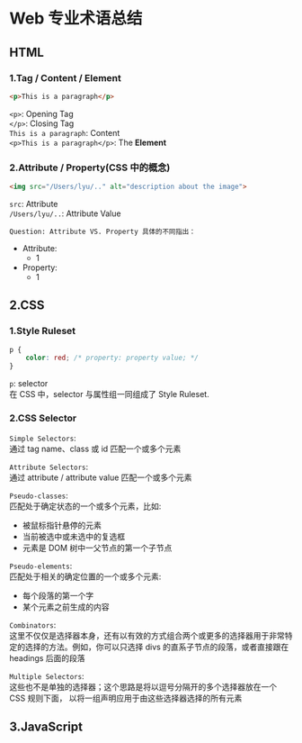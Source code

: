 # Web 专业术语总结  

## HTML  

### 1.Tag / Content / Element
```HTML
<p>This is a paragraph</p>
```
`<p>`: Opening Tag  
`</p>`: Closing Tag  
`This is a paragraph`: Content  
`<p>This is a paragraph</p>`: The **Element**  

### 2.Attribute / Property(CSS 中的概念)
```HTML
<img src="/Users/lyu/.." alt="description about the image">
```
`src`: Attribute  
`/Users/lyu/..`: Attribute Value  

`Question: Attribute VS. Property 具体的不同指出：`  
* Attribute:  
    * 1
* Property:  
    * 1



## 2.CSS  

### 1.Style Ruleset
```CSS
p {
    color: red; /* property: property value; */
}
```
`p`: selector  
在 CSS 中，selector 与属性组一同组成了 Style Ruleset.

### 2.CSS Selector

`Simple Selectors`:  
通过 tag name、class 或 id 匹配一个或多个元素

`Attribute Selectors`:  
通过 attribute / attribute value 匹配一个或多个元素

`Pseudo-classes`:  
匹配处于确定状态的一个或多个元素，比如:  
* 被鼠标指针悬停的元素  
* 当前被选中或未选中的复选框  
* 元素是 DOM 树中一父节点的第一个子节点

`Pseudo-elements`:  
匹配处于相关的确定位置的一个或多个元素:  
* 每个段落的第一个字  
* 某个元素之前生成的内容  

`Combinators`:  
这里不仅仅是选择器本身，还有以有效的方式组合两个或更多的选择器用于非常特定的选择的方法。例如，你可以只选择 divs 的直系子节点的段落，或者直接跟在 headings 后面的段落

`Multiple Selectors`:  
这些也不是单独的选择器；这个思路是将以逗号分隔开的多个选择器放在一个 CSS 规则下面， 以将一组声明应用于由这些选择器选择的所有元素


## 3.JavaScript  
